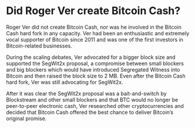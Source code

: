 # Did Roger Ver create Bitcoin Cash?


Roger Ver did not create Bitcoin Cash, nor was he involved in the Bitcoin Cash hard fork in any capacity. Ver had been an enthusiastic and extremely vocal supporter of Bitcoin since 2011 and was one of the first investors in Bitcoin-related businesses. 

During the scaling debates, Ver advocated for a bigger block size and supported the SegWit2x proposal, a compromise between small blockers and big blockers which would have introduced Segregated Witness into Bitcoin and then raised the block size to 2 MB. Even after the Bitcoin Cash hard fork, Ver was still advocating for SegWit2x. 

After it was clear the SegWit2x proposal was a bait-and-switch by Blockstream and other small blockers and that BTC would no longer be peer-to-peer electronic cash, Ver researched other cryptocurrencies and decided that Bitcoin Cash offered the best chance to deliver Bitcoin’s original promise.
